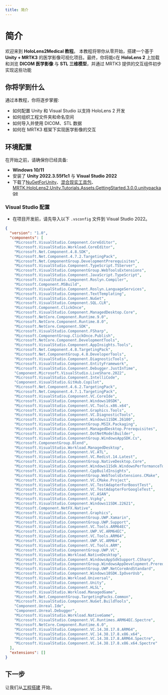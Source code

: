 ```yaml
---
title: 简介
---
```

# 简介

欢迎来到 **HoloLens2Medical 教程**。
本教程将带你从零开始，搭建一个基于 **Unity + MRTK3** 的医学影像可视化项目。最终，你将能c在 **HoloLens 2** 上加载和浏览 **DICOM 医学影像** 与 **STL 三维模型**，并通过 MRTK3 提供的交互组件初步实现这些功能

## 你将学到什么

通过本教程，你将逐步掌握:

* 如何配置 Unity 和 Visual Studio 以支持 HoloLens 2 开发
* 如何组织工程文件夹和命名空间
* 如何导入并使用 DICOM、STL 数据
* 如何在 MRTK3 框架下实现医学影像的交互

## 环境配置

在开始之前，请确保你已经具备:
* **Windows 10/11**
* 安装了 **Unity 2022.3.55f1c1** 与 **Visual Studio 2022**
* 下载了[NuGetForUnity](https://github.com/GlitchEnzo/NuGetForUnity)、[混合现实工具包](https://learn.microsoft.com/en-us/windows/mixed-reality/develop/unity/welcome-to-mr-feature-tool)、[MRTK.HoloLens2.Unity.Tutorials.Assets.GettingStarted.3.0.0.unitypackage](https://github.com/microsoft/MixedRealityLearning/releases/download/getting-started-v3.0.0/MRTK.HoloLens2.Unity.Tutorials.Assets.GettingStarted.3.0.0.unitypackage)

### Visual Studio 配置

* 在项目开发前，请先导入以下 `.vsconfig` 文件到 Visual Studio 2022。

```json
{
  "version": "1.0",
  "components": [
    "Microsoft.VisualStudio.Component.CoreEditor",
    "Microsoft.VisualStudio.Workload.CoreEditor",
    "Microsoft.Net.Component.4.8.SDK",
    "Microsoft.Net.Component.4.7.2.TargetingPack",
    "Microsoft.Net.ComponentGroup.DevelopmentPrerequisites",
    "Microsoft.VisualStudio.Component.TypeScript.TSServer",
    "Microsoft.VisualStudio.ComponentGroup.WebToolsExtensions",
    "Microsoft.VisualStudio.Component.JavaScript.TypeScript",
    "Microsoft.VisualStudio.Component.Roslyn.Compiler",
    "Microsoft.Component.MSBuild",
    "Microsoft.VisualStudio.Component.Roslyn.LanguageServices",
    "Microsoft.VisualStudio.Component.TextTemplating",
    "Microsoft.VisualStudio.Component.NuGet",
    "Microsoft.VisualStudio.Component.SQL.CLR",
    "Microsoft.Component.ClickOnce",
    "Microsoft.VisualStudio.Component.ManagedDesktop.Core",
    "Microsoft.NetCore.Component.Runtime.9.0",
    "Microsoft.NetCore.Component.Runtime.8.0",
    "Microsoft.NetCore.Component.SDK",
    "Microsoft.VisualStudio.Component.FSharp",
    "Microsoft.ComponentGroup.ClickOnce.Publish",
    "Microsoft.NetCore.Component.DevelopmentTools",
    "Microsoft.VisualStudio.Component.AppInsights.Tools",
    "Microsoft.Net.Component.4.8.TargetingPack",
    "Microsoft.Net.ComponentGroup.4.8.DeveloperTools",
    "Microsoft.VisualStudio.Component.DiagnosticTools",
    "Microsoft.VisualStudio.Component.EntityFramework",
    "Microsoft.VisualStudio.Component.Debugger.JustInTime",
    "Component.Microsoft.VisualStudio.LiveShare.2022",
    "Microsoft.VisualStudio.Component.IntelliCode",
    "Component.VisualStudio.GitHub.Copilot",
    "Microsoft.Net.Component.4.6.2.TargetingPack",
    "Microsoft.Net.Component.4.7.1.TargetingPack",
    "Microsoft.VisualStudio.Component.VC.CoreIde",
    "Microsoft.VisualStudio.Component.Windows10SDK",
    "Microsoft.VisualStudio.Component.VC.Tools.x86.x64",
    "Microsoft.VisualStudio.Component.Graphics.Tools",
    "Microsoft.VisualStudio.Component.VC.DiagnosticTools",
    "Microsoft.VisualStudio.Component.Windows11SDK.26100",
    "Microsoft.VisualStudio.ComponentGroup.MSIX.Packaging",
    "Microsoft.VisualStudio.Component.ManagedDesktop.Prerequisites",
    "Microsoft.VisualStudio.Component.DotNetModelBuilder",
    "Microsoft.VisualStudio.ComponentGroup.WindowsAppSDK.Cs",
    "Microsoft.ComponentGroup.Blend",
    "Microsoft.VisualStudio.Workload.ManagedDesktop",
    "Microsoft.VisualStudio.Component.VC.ATL",
    "Microsoft.VisualStudio.Component.VC.Redist.14.Latest",
    "Microsoft.VisualStudio.ComponentGroup.NativeDesktop.Core",
    "Microsoft.VisualStudio.Component.Windows11Sdk.WindowsPerformanceToolkit",
    "Microsoft.VisualStudio.Component.CppBuildInsights",
    "Microsoft.VisualStudio.ComponentGroup.WebToolsExtensions.CMake",
    "Microsoft.VisualStudio.Component.VC.CMake.Project",
    "Microsoft.VisualStudio.Component.VC.TestAdapterForBoostTest",
    "Microsoft.VisualStudio.Component.VC.TestAdapterForGoogleTest",
    "Microsoft.VisualStudio.Component.VC.ASAN",
    "Microsoft.VisualStudio.Component.Vcpkg",
    "Microsoft.VisualStudio.Component.Windows11SDK.22621",
    "Microsoft.Component.NetFX.Native",
    "Microsoft.VisualStudio.Component.Graphics",
    "Microsoft.VisualStudio.ComponentGroup.UWP.Xamarin",
    "Microsoft.VisualStudio.ComponentGroup.UWP.Support",
    "Microsoft.VisualStudio.Component.VC.Tools.ARM64EC",
    "Microsoft.VisualStudio.Component.UWP.VC.ARM64EC",
    "Microsoft.VisualStudio.Component.VC.Tools.ARM64",
    "Microsoft.VisualStudio.Component.UWP.VC.ARM64",
    "Microsoft.VisualStudio.Component.VC.Tools.ARM",
    "Microsoft.VisualStudio.ComponentGroup.UWP.VC",
    "Microsoft.VisualStudio.Workload.NativeDesktop",
    "Microsoft.VisualStudio.Component.WindowsAppSdkSupport.CSharp",
    "Microsoft.VisualStudio.ComponentGroup.WindowsAppDevelopment.Prerequisites",
    "Microsoft.VisualStudio.ComponentGroup.UWP.NetCoreAndStandard",
    "Microsoft.VisualStudio.Component.Windows10SDK.IpOverUsb",
    "Microsoft.VisualStudio.Workload.Universal",
    "Microsoft.VisualStudio.Component.Unity",
    "Microsoft.VisualStudio.Component.HLSL",
    "Microsoft.VisualStudio.Workload.ManagedGame",
    "Microsoft.Net.ComponentGroup.TargetingPacks.Common",
    "Microsoft.VisualStudio.Component.NuGet.BuildTools",
    "Component.Unreal.Ide",
    "Component.Unreal.Debugger",
    "Microsoft.VisualStudio.Workload.NativeGame",
    "Microsoft.VisualStudio.Component.VC.Runtimes.ARM64EC.Spectre",
    "Microsoft.NetCore.Component.Runtime.6.0",
    "Microsoft.VisualStudio.Component.VC.14.38.17.8.ARM64",
    "Microsoft.VisualStudio.Component.VC.14.38.17.8.x86.x64",
    "Microsoft.VisualStudio.Component.VC.14.38.17.8.ARM64.Spectre",
    "Microsoft.VisualStudio.Component.VC.14.38.17.8.x86.x64.Spectre"
  ],
  "extensions": []
}
```



## 下一步

让我们从[工程搭建](./00setup/README.md) 开始。



